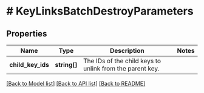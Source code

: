 # # KeyLinksBatchDestroyParameters

## Properties

Name | Type | Description | Notes
------------ | ------------- | ------------- | -------------
**child_key_ids** | **string[]** | The IDs of the child keys to unlink from the parent key. | 

[[Back to Model list]](../../README.md#documentation-for-models) [[Back to API list]](../../README.md#documentation-for-api-endpoints) [[Back to README]](../../README.md)


